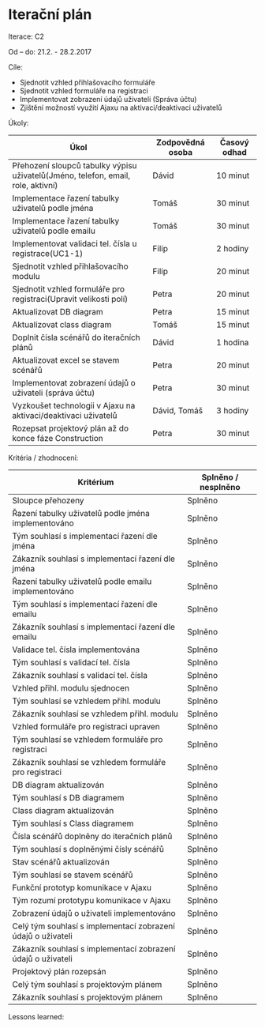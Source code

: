 <h1>Iterační plán</h1>
Iterace:  C2

Od – do:
21.2. - 28.2.2017

Cíle:
- Sjednotit vzhled přihlašovacího formuláře
- Sjednotit vzhled formuláře na registraci
- Implementovat zobrazení údajů uživateli (Správa účtu)
- Zjištění možností využití Ajaxu na aktivaci/deaktivaci uživatelů

Úkoly:

|Úkol|	Zodpovědná osoba|	Časový odhad|
|---|---|---|
|Přehození sloupců tabulky výpisu uživatelů(Jméno, telefon, email, role, aktivní)|Dávid|10 minut|
|Implementace řazení tabulky uživatelů podle jména|Tomáš|30 minut|
|Implementace řazení tabulky uživatelů podle emailu|Tomáš|30 minut|
|Implementovat validaci tel. čísla u registrace(UC1-1)|Filip|2 hodiny|
|Sjednotit vzhled přihlašovacího modulu|Filip|20 minut|
|Sjednotit vzhled formuláře pro registraci(Upravit velikosti polí)|Petra|20 minut|
|Aktualizovat DB diagram|Petra|15 minut|
|Aktualizovat class diagram|Tomáš|15 minut|
|Doplnit čísla scénářů do iteračních plánů|Dávid|1 hodina|
|Aktualizovat excel se stavem scénářů|Petra|20 minut|
|Implementovat zobrazení údajů o uživateli (správa účtu)|Petra|30 minut|
|Vyzkoušet technologii v Ajaxu na aktivaci/deaktivaci uživatelů|Dávid, Tomáš|3 hodiny|
|Rozepsat projektový plán až do konce fáze Construction|Petra|30 minut|

Kritéria / zhodnocení:

|Kritérium	|Splněno / nesplněno|
|---|---|
|Sloupce přehozeny|Splněno|
|Řazení tabulky uživatelů podle jména implementováno|Splněno|
|Tým souhlasí s implementací řazení dle jména|Splněno|
|Zákazník souhlasí s implementací řazení dle jména|Splněno|
|Řazení tabulky uživatelů podle emailu implementováno|Splněno|
|Tým souhlasí s implementací řazení dle emailu|Splněno|
|Zákazník souhlasí s implementací řazení dle emailu|Splněno|
|Validace tel. čísla implementována|Splněno|
|Tým souhlasí s validací tel. čísla|Splněno|
|Zákazník souhlasí s validací tel. čísla|Splněno|
|Vzhled přihl. modulu sjednocen|Splněno|
|Tým souhlasí se vzhledem přihl. modulu |Splněno|
|Zákazník souhlasí se vzhledem přihl. modulu |Splněno|
|Vzhled formuláře pro registraci upraven|Splněno|
|Tým souhlasí se vzhledem formuláře pro registraci |Splněno|
|Zákazník souhlasí se vzhledem formuláře pro registraci |Splněno|
|DB diagram aktualizován|Splněno|
|Tým souhlasí s DB diagramem |Splněno|
|Class diagram aktualizován|Splněno|
|Tým souhlasí s Class diagramem|Splněno|
|Čísla scénářů doplněny do iteračních plánů|Splněno|
|Tým souhlasí s doplněnými čísly scénářů|Splněno|
|Stav scénářů aktualizován|Splněno|
|Tým souhlasí se stavem scénářů |Splněno|
|Funkční prototyp komunikace v Ajaxu|Splněno|
|Tým rozumí prototypu komunikace v Ajaxu|Splněno|
|Zobrazení údajů o uživateli implementováno|Splněno|
|Celý tým souhlasí s implementací zobrazení údajů o uživateli|Splněno|
|Zákazník souhlasí s implementací zobrazení údajů o uživateli|Splněno|
|Projektový plán rozepsán|Splněno|
|Celý tým souhlasí s projektovým plánem|Splněno|
|Zákazník souhlasí s projektovým plánem|Splněno|

Lessons learned:
